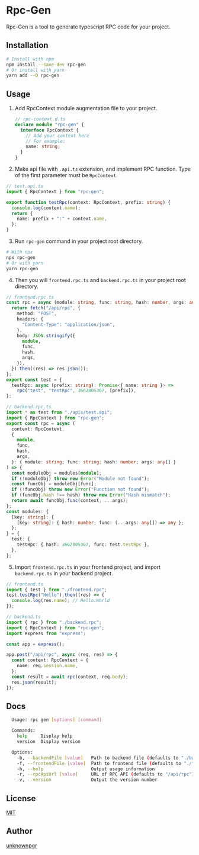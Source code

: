# Rpc-Gen

Rpc-Gen is a tool to generate typescript RPC code for your project.

## Installation

```bash
# Install with npm
npm install --save-dev rpc-gen
# Or install with yarn
yarn add --D rpc-gen
```

## Usage

1. Add RpcContext module augmentation file to your project.

   ```typescript
   // rpc-context.d.ts
   declare module "rpc-gen" {
     interface RpcContext {
       // Add your context here
       // For example:
       name: string;
     }
   }
   ```

2. Make api file with `.api.ts` extension, and implement RPC function. Type of the first parameter must be `RpcContext`.

```typescript
// test.api.ts
import { RpcContext } from "rpc-gen";

export function testRpc(context: RpcContext, prefix: string) {
  console.log(context.name);
  return {
    name: prefix + ":" + context.name,
  };
}
```

3. Run `rpc-gen` command in your project root directory.

```bash
# With npx
npx rpc-gen
# Or with yarn
yarn rpc-gen
```

4. Then you will `frontend.rpc.ts` and `backend.rpc.ts` in your project root directory.

```typescript
// frontend.rpc.ts
const rpc = async (module: string, func: string, hash: number, args: any[]) => {
  return fetch("/api/rpc", {
    method: "POST",
    headers: {
      "Content-Type": "application/json",
    },
    body: JSON.stringify({
      module,
      func,
      hash,
      args,
    }),
  }).then((res) => res.json());
};
export const test = {
  testRpc: async (prefix: string): Promise<{ name: string }> =>
    rpc("test", "testRpc", 3662805367, [prefix]),
};
```

```typescript
// backend.rpc.ts
import * as test from "./apis/test.api";
import { RpcContext } from "rpc-gen";
export const rpc = async (
  context: RpcContext,
  {
    module,
    func,
    hash,
    args,
  }: { module: string; func: string; hash: number; args: any[] }
) => {
  const moduleObj = modules[module];
  if (!moduleObj) throw new Error("Module not found");
  const funcObj = moduleObj[func];
  if (!funcObj) throw new Error("Function not found");
  if (funcObj.hash !== hash) throw new Error("Hash mismatch");
  return await funcObj.func(context, ...args);
};
const modules: {
  [key: string]: {
    [key: string]: { hash: number; func: (...args: any[]) => any };
  };
} = {
  test: {
    testRpc: { hash: 3662805367, func: test.testRpc },
  },
};
```

5. Import `frontend.rpc.ts` in your frontend project, and import `backend.rpc.ts` in your backend project.

```typescript
// frontend.ts
import { test } from "./frontend.rpc";
test.testRpc("Hello").then((res) => {
  console.log(res.name); // Hello:World
});
```

```typescript
// backend.ts
import { rpc } from "./backend.rpc";
import { RpcContext } from "rpc-gen";
import express from "express";

const app = express();

app.post("/api/rpc", async (req, res) => {
  const context: RpcContext = {
    name: req.session.name,
  };
  const result = await rpc(context, req.body);
  res.json(result);
});
```

## Docs

```bash
  Usage: rpc gen [options] [command]

  Commands:
    help     Display help
    version  Display version

  Options:
    -b, --backendFile [value]   Path to backend file (defaults to "./backend.rpc.ts")
    -f, --frontendFile [value]  Path to frontend file (defaults to "./frontend.rpc.ts")
    -h, --help                  Output usage information
    -r, --rpcApiUrl [value]     URL of RPC API (defaults to "/api/rpc")
    -v, --version               Output the version number
```

## License

[MIT](https://choosealicense.com/licenses/mit/)

## Author

[unknownpgr](https://unknownpgr.com/about)
